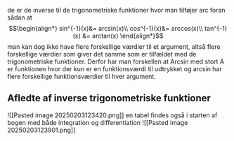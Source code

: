de er de inverse til de trigonometriske funktioner hvor man tilføjer arc foran sådan at
$$\begin{align*}
sin^{-1}(x)&= arcsin(x)\\
cos^{-1}(x)&= arccos(x)\\
tan^{-1}(x) &= arctan(x)
\end{align*}$$
man kan dog ikke have flere forskellige værdier til et argument, altså flere forskellige værdier som giver det samme som er tilfældet med de trigonometriske funktioner. Derfor har man forskellen at Arcsin med stort A er funktionen hvor der kun er en funktionsværdi til udtrykket og arcsin har flere forskellige funktionsværdier til hver argument.

## Afledte af inverse trigonometriske funktioner
![[Pasted image 20250203123420.png]]
en tabel findes også i starten af bogen med både integration og differentiation
![[Pasted image 20250203123901.png]]




